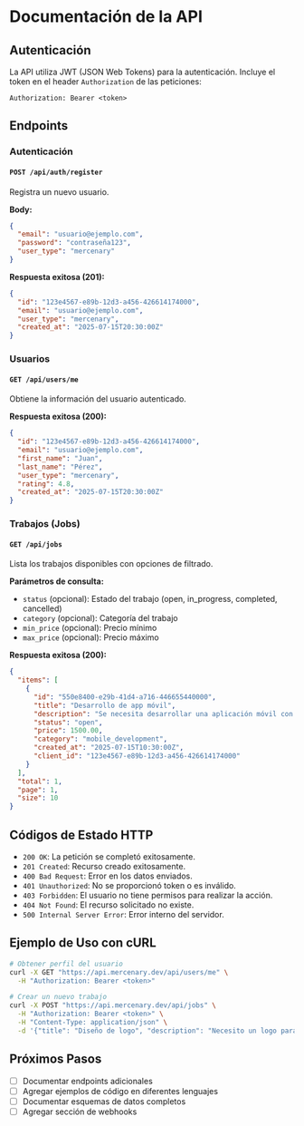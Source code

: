 # Documentación de la API

## Autenticación

La API utiliza JWT (JSON Web Tokens) para la autenticación. Incluye el token en el header `Authorization` de las peticiones:

```
Authorization: Bearer <token>
```

## Endpoints

### Autenticación

#### `POST /api/auth/register`
Registra un nuevo usuario.

**Body:**
```json
{
  "email": "usuario@ejemplo.com",
  "password": "contraseña123",
  "user_type": "mercenary"
}
```

**Respuesta exitosa (201):**
```json
{
  "id": "123e4567-e89b-12d3-a456-426614174000",
  "email": "usuario@ejemplo.com",
  "user_type": "mercenary",
  "created_at": "2025-07-15T20:30:00Z"
}
```

### Usuarios

#### `GET /api/users/me`
Obtiene la información del usuario autenticado.

**Respuesta exitosa (200):**
```json
{
  "id": "123e4567-e89b-12d3-a456-426614174000",
  "email": "usuario@ejemplo.com",
  "first_name": "Juan",
  "last_name": "Pérez",
  "user_type": "mercenary",
  "rating": 4.8,
  "created_at": "2025-07-15T20:30:00Z"
}
```

### Trabajos (Jobs)

#### `GET /api/jobs`
Lista los trabajos disponibles con opciones de filtrado.

**Parámetros de consulta:**
- `status` (opcional): Estado del trabajo (open, in_progress, completed, cancelled)
- `category` (opcional): Categoría del trabajo
- `min_price` (opcional): Precio mínimo
- `max_price` (opcional): Precio máximo

**Respuesta exitosa (200):**
```json
{
  "items": [
    {
      "id": "550e8400-e29b-41d4-a716-446655440000",
      "title": "Desarrollo de app móvil",
      "description": "Se necesita desarrollar una aplicación móvil con Flutter",
      "status": "open",
      "price": 1500.00,
      "category": "mobile_development",
      "created_at": "2025-07-15T10:30:00Z",
      "client_id": "123e4567-e89b-12d3-a456-426614174000"
    }
  ],
  "total": 1,
  "page": 1,
  "size": 10
}
```

## Códigos de Estado HTTP

- `200 OK`: La petición se completó exitosamente.
- `201 Created`: Recurso creado exitosamente.
- `400 Bad Request`: Error en los datos enviados.
- `401 Unauthorized`: No se proporcionó token o es inválido.
- `403 Forbidden`: El usuario no tiene permisos para realizar la acción.
- `404 Not Found`: El recurso solicitado no existe.
- `500 Internal Server Error`: Error interno del servidor.

## Ejemplo de Uso con cURL

```bash
# Obtener perfil del usuario
curl -X GET "https://api.mercenary.dev/api/users/me" \
  -H "Authorization: Bearer <token>"

# Crear un nuevo trabajo
curl -X POST "https://api.mercenary.dev/api/jobs" \
  -H "Authorization: Bearer <token>" \
  -H "Content-Type: application/json" \
  -d '{"title": "Diseño de logo", "description": "Necesito un logo para mi empresa", "price": 300}'
```

## Próximos Pasos
- [ ] Documentar endpoints adicionales
- [ ] Agregar ejemplos de código en diferentes lenguajes
- [ ] Documentar esquemas de datos completos
- [ ] Agregar sección de webhooks
